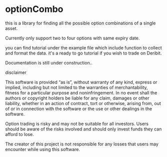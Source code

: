 # optionCombo

this is a library for finding all the possible option combinations of a single asset.

Currently only support two to four options with same expiry date.

you can find tutorial under the example file which include function to collect and format the data. it's a ready to go tutorial if you wish to trade on Deribit.

Documentation is still under construction..















disclaimer

This software is provided “as is”, without warranty of any kind, express or implied, including but not limited to the warranties of merchantability, fitness for a particular purpose and noninfringement. In no event shall the authors or copyright holders be liable for any claim, damages or other liability, whether in an action of contract, tort or otherwise, arising from, out of or in connection with the software or the use or other dealings in the software.

Option trading is risky and may not be suitable for all investors. Users should be aware of the risks involved and should only invest funds they can afford to lose.

The creator of this project is not responsible for any losses that users may encounter while using this software.
